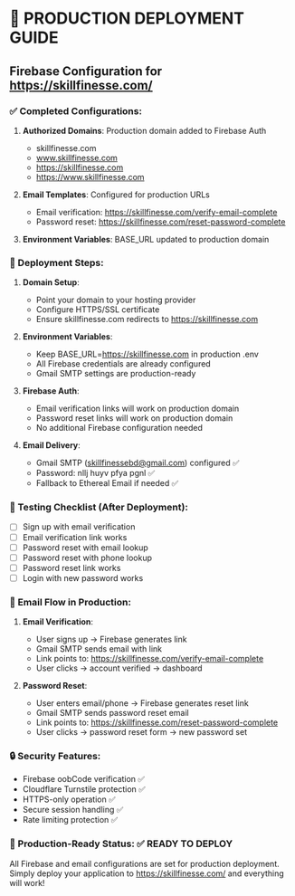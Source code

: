 
# 🚀 PRODUCTION DEPLOYMENT GUIDE

## Firebase Configuration for https://skillfinesse.com/

### ✅ Completed Configurations:

1. **Authorized Domains**: Production domain added to Firebase Auth
   - skillfinesse.com
   - www.skillfinesse.com
   - https://skillfinesse.com
   - https://www.skillfinesse.com

2. **Email Templates**: Configured for production URLs
   - Email verification: https://skillfinesse.com/verify-email-complete
   - Password reset: https://skillfinesse.com/reset-password-complete

3. **Environment Variables**: BASE_URL updated to production domain

### 🔧 Deployment Steps:

1. **Domain Setup**:
   - Point your domain to your hosting provider
   - Configure HTTPS/SSL certificate
   - Ensure skillfinesse.com redirects to https://skillfinesse.com

2. **Environment Variables**:
   - Keep BASE_URL=https://skillfinesse.com in production .env
   - All Firebase credentials are already configured
   - Gmail SMTP settings are production-ready

3. **Firebase Auth**:
   - Email verification links will work on production domain
   - Password reset links will work on production domain
   - No additional Firebase configuration needed

4. **Email Delivery**:
   - Gmail SMTP (skillfinessebd@gmail.com) configured ✅
   - Password: nllj huyv pfya pgnl ✅
   - Fallback to Ethereal Email if needed ✅

### 🧪 Testing Checklist (After Deployment):

- [ ] Sign up with email verification
- [ ] Email verification link works
- [ ] Password reset with email lookup
- [ ] Password reset with phone lookup
- [ ] Password reset link works
- [ ] Login with new password works

### 📧 Email Flow in Production:

1. **Email Verification**:
   - User signs up → Firebase generates link
   - Gmail SMTP sends email with link
   - Link points to: https://skillfinesse.com/verify-email-complete
   - User clicks → account verified → dashboard

2. **Password Reset**:
   - User enters email/phone → Firebase generates reset link
   - Gmail SMTP sends password reset email
   - Link points to: https://skillfinesse.com/reset-password-complete
   - User clicks → password reset form → new password set

### 🔒 Security Features:
- Firebase oobCode verification ✅
- Cloudflare Turnstile protection ✅
- HTTPS-only operation ✅
- Secure session handling ✅
- Rate limiting protection ✅

### 🎯 Production-Ready Status: ✅ READY TO DEPLOY

All Firebase and email configurations are set for production deployment.
Simply deploy your application to https://skillfinesse.com/ and everything will work!
